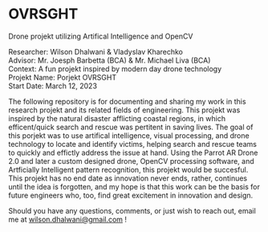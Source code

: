 # OVRSGHT
Drone projekt utilizing Artifical Intelligence and OpenCV

Researcher: Wilson Dhalwani & Vladyslav Kharechko <br />
Advisor: Mr. Joesph Barbetta (BCA) & Mr. Michael Liva (BCA) <br />
Context: A fun projekt inspired by modern day drone technology <br />
Projekt Name: Porjekt OVRSGHT <br />
Start Date: March 12, 2023 <br />

The following repository is for documenting and sharing my work in this research projekt and its related fields of engineering. This projekt was inspired by the natural disaster afflicting coastal regions, in which efficent/quick search and rescue was pertitent in saving lives. The goal of this porjekt was to use artifical intelligence, visual processing, and drone technology to locate and identify victims, helping search and rescue teams to quickly and effictly address the issue at hand. Using the Parrot AR Drone 2.0 and later a custom designed drone, OpenCV processing software, and Artficially Intelligent pattern recognition, this projekt would be succesful. This projekt has no end date as innovation never ends, rather, continues until the idea is forgotten, and my hope is that this work can be the basis for future engineers who, too, find great excitement in innovation and design. <br />

Should you have any questions, comments, or just wish to reach out, email me at wilson.dhalwani@gmail.com !

